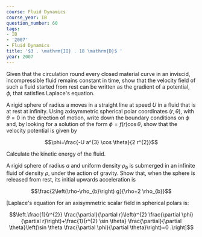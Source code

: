 ```yaml
---
course: Fluid Dynamics
course_year: IB
question_number: 60
tags:
- IB
- '2007'
- Fluid Dynamics
title: '$3 . \mathrm{II} . 18 \mathrm{D}$ '
year: 2007
---
```



Given that the circulation round every closed material curve in an inviscid, incompressible fluid remains constant in time, show that the velocity field of such a fluid started from rest can be written as the gradient of a potential, $\phi$, that satisfies Laplace's equation.

A rigid sphere of radius a moves in a straight line at speed $U$ in a fluid that is at rest at infinity. Using axisymmetric spherical polar coordinates $(r, \theta)$, with $\theta=0$ in the direction of motion, write down the boundary conditions on $\phi$ and, by looking for a solution of the form $\phi=f(r) \cos \theta$, show that the velocity potential is given by

$$\phi=\frac{-U a^{3} \cos \theta}{2 r^{2}}$$

Calculate the kinetic energy of the fluid.

A rigid sphere of radius $a$ and uniform density $\rho_{b}$ is submerged in an infinite fluid of density $\rho$, under the action of gravity. Show that, when the sphere is released from rest, its initial upwards acceleration is

$$\frac{2\left(\rho-\rho_{b}\right) g}{\rho+2 \rho_{b}}$$

[Laplace's equation for an axisymmetric scalar field in spherical polars is:

$$\left.\frac{1}{r^{2}} \frac{\partial}{\partial r}\left(r^{2} \frac{\partial \phi}{\partial r}\right)+\frac{1}{r^{2} \sin \theta} \frac{\partial}{\partial \theta}\left(\sin \theta \frac{\partial \phi}{\partial \theta}\right)=0 .\right]$$